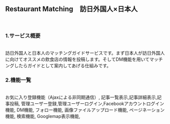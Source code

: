 <h2>Restaurant Matching　訪日外国人×日本人</h2><br>
<h3>1.サービス概要</h3><br>
訪日外国人と日本人のマッチングガイドサービスです。まず日本人が訪日外国人に向けてオススメの飲食店の情報を投稿します。そしてDM機能を用いてマッチングしたらガイドとして案内してあげる仕組みです。<br>
<h3>2.機能一覧</h3><br>
  お気に入り登録機能（Ajaxによる非同期通信）,
  記事一覧表示,記事詳細表示,記事投稿,
  管理ユーザー登録,管理ユーザーログイン,Facebookアカウントログイン機能,
  DM機能,
  フォロー機能,
  画像ファイルアップロード機能,
  ページネーション機能,
  検索機能,
  Googlemap表示機能,
